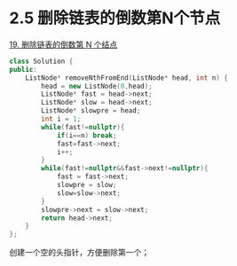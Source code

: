 # 2.5 删除链表的倒数第N个节点

[19. 删除链表的倒数第 N 个结点](https://leetcode.cn/problems/remove-nth-node-from-end-of-list/)

```cpp
class Solution {
public:
    ListNode* removeNthFromEnd(ListNode* head, int n) {
        head = new ListNode(0,head);
        ListNode* fast = head->next;
        ListNode* slow = head->next;
        ListNode* slowpre = head;
        int i = 1;
        while(fast!=nullptr){
            if(i==n) break;
            fast=fast->next;
            i++;
        }
        while(fast!=nullptr&&fast->next!=nullptr){
            fast = fast->next;
            slowpre = slow;
            slow=slow->next;
        }
        slowpre->next = slow->next;
        return head->next;
    }
};
```

创建一个空的头指针，方便删除第一个；